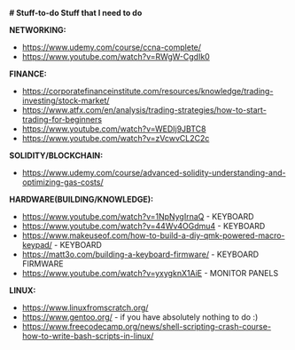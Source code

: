 **# Stuff-to-do
Stuff that I need to do**

**NETWORKING:**
- https://www.udemy.com/course/ccna-complete/
- https://www.youtube.com/watch?v=RWgW-CgdIk0




**FINANCE:**
- https://corporatefinanceinstitute.com/resources/knowledge/trading-investing/stock-market/
- https://www.atfx.com/en/analysis/trading-strategies/how-to-start-trading-for-beginners
- https://www.youtube.com/watch?v=WEDIj9JBTC8
- https://www.youtube.com/watch?v=zVcwvCL2C2c
      





**SOLIDITY/BLOCKCHAIN:**
- https://www.udemy.com/course/advanced-solidity-understanding-and-optimizing-gas-costs/




**HARDWARE(BUILDING/KNOWLEDGE):**
- https://www.youtube.com/watch?v=1NpNygIrnaQ  - KEYBOARD
- https://www.youtube.com/watch?v=44Wv4OGdmu4  - KEYBOARD
- https://www.makeuseof.com/how-to-build-a-diy-qmk-powered-macro-keypad/  - KEYBOARD
- https://matt3o.com/building-a-keyboard-firmware/  - KEYBOARD FIRMWARE
- https://www.youtube.com/watch?v=yxygknX1AiE  - MONITOR PANELS


**LINUX:**
- https://www.linuxfromscratch.org/
- https://www.gentoo.org/  - if you have absolutely nothing to do :)
- https://www.freecodecamp.org/news/shell-scripting-crash-course-how-to-write-bash-scripts-in-linux/
